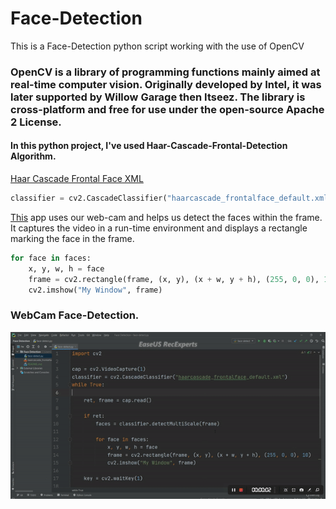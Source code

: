 # Face-Detection

This is a Face-Detection python script working with the use of OpenCV

### OpenCV is a library of programming functions mainly aimed at real-time computer vision. Originally developed by Intel, it was later supported by Willow Garage then Itseez. The library is cross-platform and free for use under the open-source Apache 2 License.

#### In this python project, I've used Haar-Cascade-Frontal-Detection Algorithm.

[Haar Cascade Frontal Face XML](https://raw.githubusercontent.com/opencv/opencv/master/data/haarcascades/haarcascade_frontalface_default.xml "Haar Cascade XML")

```python
classifier = cv2.CascadeClassifier("haarcascade_frontalface_default.xml")
```

[This](face-detect-WebCam.py) app uses our web-cam and helps us detect the faces within the frame. It captures the video in a run-time environment and displays a rectangle marking the face in the frame. 

```python
for face in faces:
	x, y, w, h = face
	frame = cv2.rectangle(frame, (x, y), (x + w, y + h), (255, 0, 0), 10)
	cv2.imshow("My Window", frame)
```

### WebCam Face-Detection.
![Working GIF of Face-Detection using WebCam][web-cam]

[web-cam]: face-detection-webCam.gif "Face-Detection-WebCam"